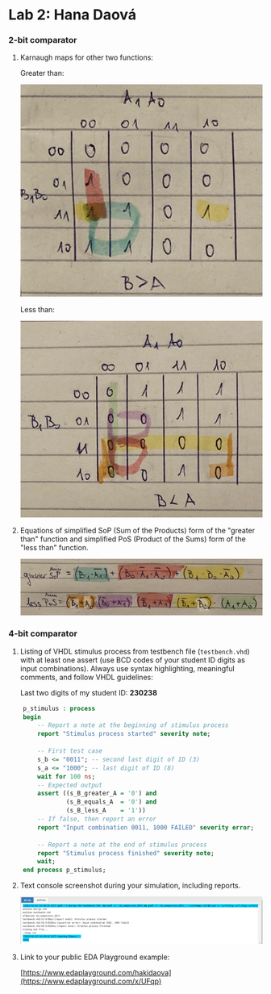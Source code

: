 # Lab 2: Hana Daová

### 2-bit comparator

1. Karnaugh maps for other two functions:

   Greater than:

   ![K-maps](https://github.com/hakidaova/digital-electronics-1/blob/main/labs/02-logic/images/greater_SoP.jpg)

   Less than:

   ![K-maps](https://github.com/hakidaova/digital-electronics-1/blob/main/labs/02-logic/images/less_PoS.jpg)

2. Equations of simplified SoP (Sum of the Products) form of the "greater than" function and simplified PoS (Product of the Sums) form of the "less than" function.

   ![Logic functions](https://github.com/hakidaova/digital-electronics-1/blob/main/labs/02-logic/images/functions.jpg)

### 4-bit comparator

1. Listing of VHDL stimulus process from testbench file (`testbench.vhd`) with at least one assert (use BCD codes of your student ID digits as input combinations). Always use syntax highlighting, meaningful comments, and follow VHDL guidelines:

   Last two digits of my student ID: **230238**

```vhdl
    p_stimulus : process
    begin
        -- Report a note at the beginning of stimulus process
        report "Stimulus process started" severity note;

        -- First test case
        s_b <= "0011"; -- second last digit of ID (3)
        s_a <= "1000"; -- last digit of ID (8)
        wait for 100 ns;
        -- Expected output
        assert ((s_B_greater_A = '0') and
                (s_B_equals_A  = '0') and
                (s_B_less_A    = '1'))
        -- If false, then report an error
        report "Input combination 0011, 1000 FAILED" severity error;

        -- Report a note at the end of stimulus process
        report "Stimulus process finished" severity note;
        wait;
    end process p_stimulus;
```

2. Text console screenshot during your simulation, including reports.

   ![your figure](https://github.com/hakidaova/digital-electronics-1/blob/main/labs/02-logic/images/simulation.png)

3. Link to your public EDA Playground example:

   [https://www.edaplayground.com/hakidaova](https://www.edaplayground.com/x/UFqp)
